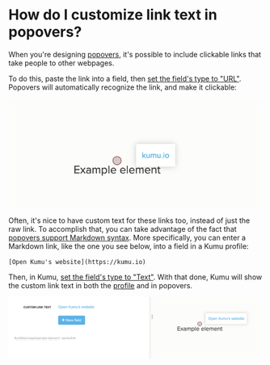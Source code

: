 # How do I customize link text in popovers?

When you're designing [popovers](/guides/popovers.html), it's possible to include clickable links that take people to other webpages.

To do this, paste the link into a field, then [set the field's type to "URL"](/guides/fields.html#customize-a-field). Popovers will automatically recognize the link, and make it clickable:

![](/images/popover-link-raw.png)

Often, it's nice to have custom text for these links too, instead of just the raw link. To accomplish that, you can take advantage of the fact that [popovers support Markdown syntax](/guides/popovers.html#using-markdown-to-style-the-popover). More specifically, you can enter a Markdown link, like the one you see below, into a field in a Kumu profile:

```
[Open Kumu's website](https://kumu.io)
```

Then, in Kumu, [set the field's type to "Text"](/guides/fields.html#customize-a-field). With that done, Kumu will show the custom link text in both the [profile](/guides/profiles.html) and in popovers.

![](/images/popover-link-custom-text.png)


